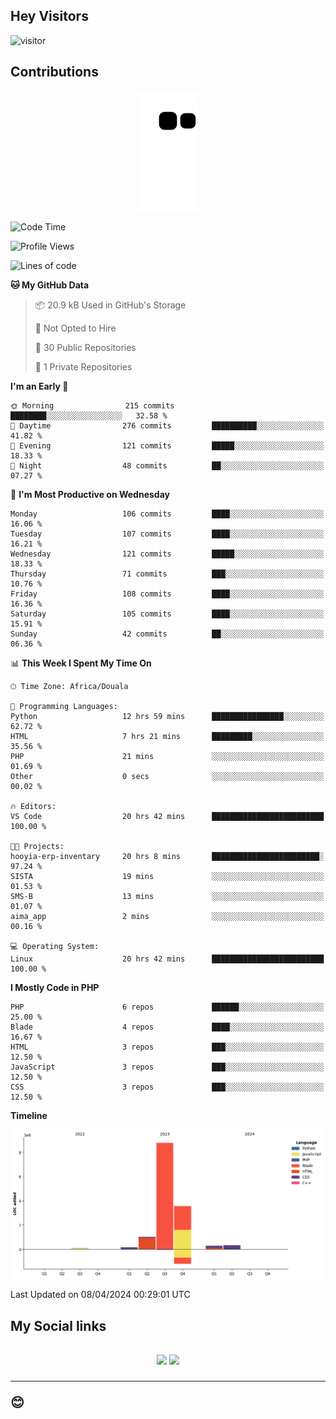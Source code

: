 ## Hey Visitors
![visitor](https://profile-counter.glitch.me/Fotsingboris/count.svg)

## Contributions
<p align="center">
  <img src="https://raw.githubusercontent.com/Fotsingboris/Fotsingboris/output/github-contribution-grid-snake.svg" />
</p>

<!--START_SECTION:waka-->
![Code Time](http://img.shields.io/badge/Code%20Time-936%20hrs%2054%20mins-blue)

![Profile Views](http://img.shields.io/badge/Profile%20Views-0-blue)

![Lines of code](https://img.shields.io/badge/From%20Hello%20World%20I%27ve%20Written-14.2%20million%20lines%20of%20code-blue)

**🐱 My GitHub Data** 

> 📦 20.9 kB Used in GitHub's Storage 
 > 
> 🚫 Not Opted to Hire
 > 
> 📜 30 Public Repositories 
 > 
> 🔑 1 Private Repositories 
 > 
**I'm an Early 🐤** 

```text
🌞 Morning                215 commits         ████████░░░░░░░░░░░░░░░░░   32.58 % 
🌆 Daytime                276 commits         ██████████░░░░░░░░░░░░░░░   41.82 % 
🌃 Evening                121 commits         █████░░░░░░░░░░░░░░░░░░░░   18.33 % 
🌙 Night                  48 commits          ██░░░░░░░░░░░░░░░░░░░░░░░   07.27 % 
```
📅 **I'm Most Productive on Wednesday** 

```text
Monday                   106 commits         ████░░░░░░░░░░░░░░░░░░░░░   16.06 % 
Tuesday                  107 commits         ████░░░░░░░░░░░░░░░░░░░░░   16.21 % 
Wednesday                121 commits         █████░░░░░░░░░░░░░░░░░░░░   18.33 % 
Thursday                 71 commits          ███░░░░░░░░░░░░░░░░░░░░░░   10.76 % 
Friday                   108 commits         ████░░░░░░░░░░░░░░░░░░░░░   16.36 % 
Saturday                 105 commits         ████░░░░░░░░░░░░░░░░░░░░░   15.91 % 
Sunday                   42 commits          ██░░░░░░░░░░░░░░░░░░░░░░░   06.36 % 
```


📊 **This Week I Spent My Time On** 

```text
🕑︎ Time Zone: Africa/Douala

💬 Programming Languages: 
Python                   12 hrs 59 mins      ████████████████░░░░░░░░░   62.72 % 
HTML                     7 hrs 21 mins       █████████░░░░░░░░░░░░░░░░   35.56 % 
PHP                      21 mins             ░░░░░░░░░░░░░░░░░░░░░░░░░   01.69 % 
Other                    0 secs              ░░░░░░░░░░░░░░░░░░░░░░░░░   00.02 % 

🔥 Editors: 
VS Code                  20 hrs 42 mins      █████████████████████████   100.00 % 

🐱‍💻 Projects: 
hooyia-erp-inventary     20 hrs 8 mins       ████████████████████████░   97.24 % 
SISTA                    19 mins             ░░░░░░░░░░░░░░░░░░░░░░░░░   01.53 % 
SMS-B                    13 mins             ░░░░░░░░░░░░░░░░░░░░░░░░░   01.07 % 
aima_app                 2 mins              ░░░░░░░░░░░░░░░░░░░░░░░░░   00.16 % 

💻 Operating System: 
Linux                    20 hrs 42 mins      █████████████████████████   100.00 % 
```

**I Mostly Code in PHP** 

```text
PHP                      6 repos             ██████░░░░░░░░░░░░░░░░░░░   25.00 % 
Blade                    4 repos             ████░░░░░░░░░░░░░░░░░░░░░   16.67 % 
HTML                     3 repos             ███░░░░░░░░░░░░░░░░░░░░░░   12.50 % 
JavaScript               3 repos             ███░░░░░░░░░░░░░░░░░░░░░░   12.50 % 
CSS                      3 repos             ███░░░░░░░░░░░░░░░░░░░░░░   12.50 % 
```



**Timeline**

![Lines of Code chart](https://raw.githubusercontent.com/Fotsingboris/Fotsingboris/main/assets/bar_graph.png)


 Last Updated on 08/04/2024 00:29:01 UTC
<!--END_SECTION:waka-->

<h2>My Social links <h2>
<p align="center">
   <a href="https://linkedin.com/in/Fotsingboris-Mathieu"><img src="https://img.shields.io/badge/linkedin-%230077B5.svg?style=for-the-badge&logo=linkedin&logoColor=white"></a>
   <a href="https://instagram.com/Fotsingboris"><img src="https://img.shields.io/badge/instagram-%23E4405F.svg?style=for-the-badge&logo=Instagram&logoColor=white"></a>
  </p>
<hr>
😊
